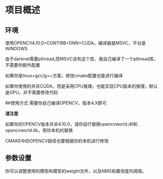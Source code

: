 # 项目概述

## 环境
使用OPENCV4.10.0+CONTIRB+DNN+CUDA，编译器是MSVC，平台是WINDOWS

由于darknet需要pthread,而MSVC没有这个库，我自己编译了一个pthread库，不需要你额外配置

如果你是linux+gcc/g++方案，修改cmake配置也能进行编译

如果你使用的并非CUDA，而是采用CPU推理，也能实现CPU版本的推理，默认是GPU，并不需要修改代码

##使用方式
需要你自己编译OPENCV，版本4.X即可

**请注意**

如果你的OPENCV版本并非4.10.0，请你自行替换opencvworld.dll和opencvworld.lib，用你本机的替换

CMAKE中的OPENCV路径也要根据你的本机进行修改

## 参数设置
你可以调整使用的模型和模型的weight文件，以及NMS和置信度的阈值。
